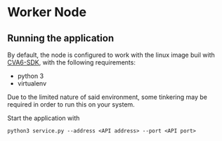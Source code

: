 # Worker Node

## Running the application

By default, the node is configured to work with the linux image buil with [CVA6-SDK](https://github.com/openhwgroup/cva6-sdk), with the following requirements:

- python 3
- virtualenv

Due to the limited nature of said environment, some tinkering may be required in order to run this on your system.

Start the application with

```shell
python3 service.py --address <API address> --port <API port>
```
